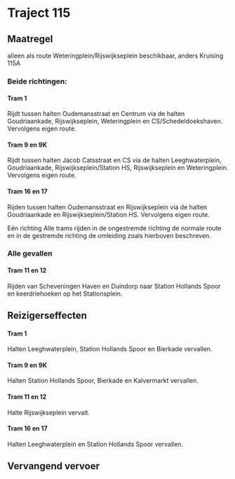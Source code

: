 # Traject 115
## Maatregel
alleen als route Weteringplein/Rijswijkseplein beschikbaar, anders Kruising 115A

### Beide richtingen:

#### Tram 1
Rijdt tussen halten Oudemansstraat en Centrum via de halten Goudriaankade, Rijswijkseplein, Weteringplein en CS/Schedeldoekshaven. Vervolgens eigen route.

#### Tram 9 en 9K
Rijdt tussen halten Jacob Catsstraat en CS via de halten Leeghwaterplein, Goudriaankade, Rijswijkseplein/Station HS, Rijswijkseplein en Weteringplein. Vervolgens eigen route.

#### Tram 16 en 17
Rijden tussen halten Oudemansstraat en Rijswijkseplein via de halten Goudriaankade en Rijswijkseplein/Station HS. Vervolgens eigen route.

Eén richting
Alle trams rijden in de ongestremde richting de normale route en in de gestremde richting de omleiding zoals hierboven beschreven.

### Alle gevallen

#### Tram 11 en 12
Rijden van Scheveningen Haven en Duindorp naar Station Hollands Spoor en keerdriehoeken op het Stationsplein.

## Reizigerseffecten

#### Tram 1
Halten Leeghwaterplein, Station Hollands Spoor en Bierkade vervallen.

#### Tram 9 en 9K
Halten Station Hollands Spoor, Bierkade en Kalvermarkt vervallen.

#### Tram 11 en 12
Halte Rijswijkseplein vervalt.

#### Tram 16 en 17
Halten Leeghwaterplein en Station Hollands Spoor vervallen.

## Vervangend vervoer





